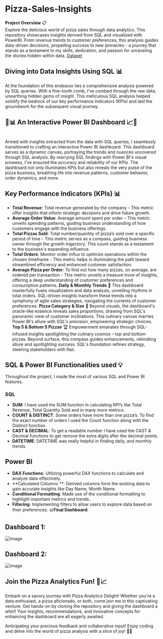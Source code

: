 # Pizza-Sales-Insights
**Project Overview** 📋
<br>Explore the delicious world of pizza sales through data analytics. This repository showcases insights derived from SQL and visualized with PowerBI. From revenue trends to customer preferences, this analysis guides data-driven decisions, propelling success to new pinnacles - a journey that stands as a testament to my skills, dedication, and passion for unraveling the stories hidden within data. 
[Dataset](https://github.com/shoaibmuhammad1994/Pizza-Sales-Insights/blob/main/pizza_sales.csv)
## Diving into Data Insights Using SQL 📊
At the foundation of this endeavor lies a comprehensive analysis powered by SQL queries. With a fine-tooth comb, I've combed through the raw data, unearthing hidden gems of insight. This meticulous SQL analysis helped solidify the bedrock of our key performance indicators (KPIs) and laid the groundwork for the subsequent visual journey.
## 🍕📊 An Interactive Power BI Dashboard 📈🍕 
<br>Armed with insights extracted from the data with SQL queries, I seamlessly transitioned to crafting an interactive Power BI dashboard. This dashboard serves as a dynamic canvas, portraying the trends and nuances uncovered through SQL analysis. By marrying SQL findings with Power BI's visual prowess, I've ensured the accuracy and reliability of our KPIs. The dashboard not only illuminates KPIs but also reveals the very pulse of the pizza business, breathing life into revenue patterns, customer behavior, order dynamics, and more. 
## Key Performance Indicators (KPIs) 📊
- **Total Revenue**: Total revenue generated by the company -  This metric offer insights that inform strategic decisions and drive future growth.
- **Average Order Value**: Average amount spent per order – This metric unveils spending patterns, guiding business understanding of how customers engage with the business offerings.
- **Total Pizzas Sold**: Total number/quantity of pizza’s sold over a specific period of time - This metric serves as a compass, guiding business owner through the growth trajectory. This count stands as a testament to the business's expanding influence.
- **Total Orders**: Monitor order influx to optimize operations within the chosen timeframe - This metric helps in illuminating the path toward streamlined efficiency and enhanced customer satisfaction.
- **Average Pizza per Order**: To find out how many pizzas, on average, are ordered per transaction - This metric unveils a treasure trove of insights, offering a deep understanding of customer preferences and consumption patterns. 
**Daily & Monthly Trends** 📅
This dashboard masterfully fuses visualization and data analysis, unveiling rhythms in total orders. SQL-driven insights transform these trends into a symphony of agile sales strategies, navigating the currents of customer preferences.
**Pizza Category & Size** 🍕
Beyond visuals, the dashboard's oracle-like essence reveals sales proportions, drawing from SQL's panoramic view of customer inclinations. This culinary canvas marries Power BI's allure with SQL's precision, empowering strategic choices.
**Top 5 & Bottom 5 Pizzas** 🏆
Empowerment emanates through SQL-infused insights spotlighting the culinary cosmos – top and bottom pizzas. Beyond surface, this compass guides enhancements, rekindling allure and spotlighting success. SQL's foundation refines strategy, steering stakeholders with flair.
## SQL & Power BI Functionalities used 💡
Throughout the project, I made the most of various SQL and Power BI features.
### SQL
- **SUM**: I have used the SUM function in calculating KPI’s like Total Revenue, Total Quantity Sold and in many more metrics.
- **COUNT & DISTINCT**: Some orders have more than one pizza’s. To find the exact number of orders I used the Count function along with the Distinct function.
- **CAST & DECIMAL**: To get a readable number I have used the CAST & Decimal functions to get remove the extra digits after the decimal points.
- **DATETIME**: DATETIME was really helpful in finding daily, and monthly trends. 
## Power BI
- **DAX Functions**: Utilizing powerful DAX functions to calculate and analyze data effectively.
- **Calculated Columns **: Derived columns form the existing data to gain accurate insights like Day Name, Month Name.
- **Conditional Formatting**: Made use of the conditional formatting to highlight important metrics and trends..
- **Filtering**: Implementing filters to allow users to explore data based on their preferences. 
📊**Final Dashboard**:
## Dashboard 1:
 ![image](https://github.com/shoaibmuhammad1994/Pizza-Sales-Insights/assets/73048273/1e9de356-a152-496e-878e-59b2b5659150)

## Dashboard 2:
 ![image](https://github.com/shoaibmuhammad1994/Pizza-Sales-Insights/assets/73048273/bba24658-77b5-4cf7-9b51-a4110d76b249)



## Join the Pizza Analytics Fun! 🍕📈 
Embark on a savory journey with Pizza Analytics Delight! Whether you're a data enthusiast, a pizza aficionado, or both, come join me in this captivating venture. Get hands-on by cloning the repository and giving the dashboard a whirl! Your insights, recommendations, and innovative concepts for enhancing the dashboard are all eagerly awaited.

Anticipating your precious feedback and collaborative input! Enjoy coding and delve into the world of pizza analysis with a slice of joy! 🚀🍕
